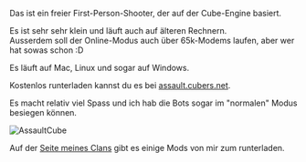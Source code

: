 <!--
.. title: AssaultCube
.. slug: 327-assaultcube
.. date: 2007-12-31 11:00:26
.. tags: AssaultCube,Games,Mac,Linux,Open Source,Software,Windows
.. description: 
.. type: text
-->

Das ist ein freier First-Person-Shooter, der auf der Cube-Engine basiert.
<!-- TEASER_END -->

Es ist sehr sehr klein und läuft auch auf älteren Rechnern.  
Ausserdem soll der Online-Modus auch über 65k-Modems laufen, aber wer hat sowas schon :D

Es läuft auf Mac, Linux und sogar auf Windows.

Kostenlos runterladen kannst du es bei [assault.cubers.net](http://assault.cubers.net/).

Es macht relativ viel Spass und ich hab die Bots sogar im "normalen" Modus besiegen können.

![AssaultCube](/images/assaultcube.jpg)

Auf der [Seite meines Clans](http://gna.davidak.de/) gibt es einige Mods von mir zum runterladen.
